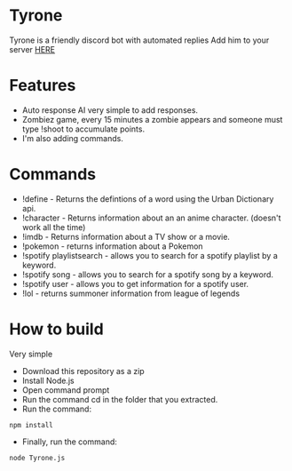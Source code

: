 # Tyrone
Tyrone is a friendly discord bot with automated replies
Add him to your server [HERE](https://discordapp.com/oauth2/authorize?&client_id=300873594962051073&scope=bot)


# Features
* Auto response AI very simple to add responses.
* Zombiez game, every 15 minutes a zombie appears and someone must type !shoot to accumulate points.
* I'm also adding commands.

# Commands
* !define - Returns the defintions of a word using the Urban Dictionary api.
* !character - Returns information about an an anime character. (doesn't work all the time)
* !imdb - Returns information about a TV show or a movie.
* !pokemon - returns information about a Pokemon
* !spotify playlistsearch - allows you to search for a spotify playlist by a keyword.
* !spotify song - allows you to search for a spotify song by a keyword.
* !spotify user - allows you to get information for a spotify user.
* !lol - returns summoner information from league of legends


# How to build
Very simple

+ Download this repository as a zip
+ Install Node.js
+ Open command prompt
+ Run the command cd in the folder that you extracted.
+ Run the command: 
```
npm install
```
+ Finally, run the command:
```
node Tyrone.js
```
